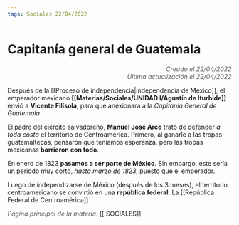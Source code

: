 ```yaml
---
tags: Sociales 22/04/2022
---
```


# Capitanía general de Guatemala
<div style="text-align: right; opacity: 0.7; font-style: italic;">Creado el 22/04/2022</div>
<div style="text-align: right; opacity: 0.7; font-style: italic;">Última actualización el 22/04/2022</div>

Después de la [[Proceso de independencia|independencia de México]], el emperador mexicano **[[Materias/Sociales/UNIDAD I/Agustín de Iturbide]]** envió a **Vicente Filísola**, para que anexionara a la *Capitanía General de Guatemala*.

El padre del ejército salvadoreño, **Manuel José Arce** trató de defender *a toda costa* el territorio de Centroamérica. Primero, al ganarle a las tropas guatemaltecas, pensaron que teníamos esperanza, pero las tropas mexicanas **barrieron con todo**.

En enero de 1823 **pasamos a ser parte de México**. Sin embargo, este sería un período muy corto, *hasta marzo de 1823,* puesto que el emperador.

Luego de independizarse de México (después de los 3 meses), el territorio centroamericano se convirtió en una **república federal**. La [[República Federal de Centroamérica]]

<span style="opacity: 0.7; font-style: italic;">Página principal de la materia:</span> [['SOCIALES]]